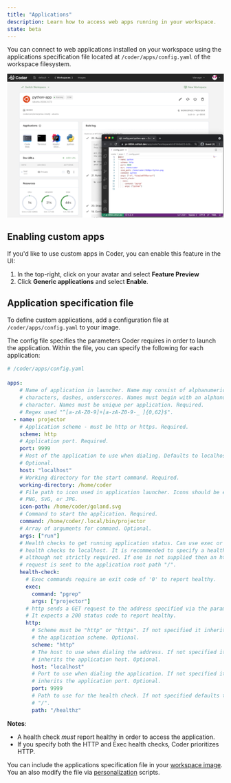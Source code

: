 ```yaml
---
title: "Applications"
description: Learn how to access web apps running in your workspace.
state: beta
---
```


You can connect to web applications installed on your workspace using the
applications specification file located at `/coder/apps/config.yaml` of the
workspace filesystem.

![Application Launcher](../assets/workspaces/applications.png)

## Enabling custom apps

If you'd like to use custom apps in Coder, you can enable this feature in the
UI:

1. In the top-right, click on your avatar and select **Feature Preview**
1. Click **Generic applications** and select **Enable**.

## Application specification file

To define custom applications, add a configuration file at
`/coder/apps/config.yaml` to your image.

The config file specifies the parameters Coder requires in order to
launch the application. Within the file, you can specify the following for each
application:

```yaml
# /coder/apps/config.yaml

apps:
    # Name of application in launcher. Name may consist of alphanumeric
    # characters, dashes, underscores. Names must begin with an alphanumeric
    # character. Names must be unique per application. Required.
    # Regex used "^[a-zA-Z0-9]+[a-zA-Z0-9-_ ]{0,62}$".
  - name: projector
    # Application scheme - must be http or https. Required.
    scheme: http
    # Application port. Required.
    port: 9999
    # Host of the application to use when dialing. Defaults to localhost.
    # Optional.
    host: "localhost"
    # Working directory for the start command. Required.
    working-directory: /home/coder
    # File path to icon used in application launcher. Icons should be either
    # PNG, SVG, or JPG.
    icon-path: /home/coder/goland.svg
    # Command to start the application. Required.
    command: /home/coder/.local/bin/projector
    # Array of arguments for command. Optional.
    args: ["run"]
    # Health checks to get running application status. Can use exec or http
    # health checks to localhost. It is recommended to specify a health-check
    # although not strictly required. If one is not supplied then an http
    # request is sent to the application root path "/".
    health-check:
      # Exec commands require an exit code of '0' to report healthy.
      exec:
        command: "pgrep"
        args: ["projector"]
      # http sends a GET request to the address specified via the parameters.
      # It expects a 200 status code to report healthy.
      http:
        # Scheme must be "http" or "https". If not specified it inherits
        # the application scheme. Optional.
        scheme: "http"
        # The host to use when dialing the address. If not specified it
        # inherits the application host. Optional.
        host: "localhost"
        # Port to use when dialing the application. If not specified it
        # inherits the application port. Optional.
        port: 9999
        # Path to use for the health check. If not specified defaults to
        # "/".
        path: "/healthz"
```

**Notes**:

- A health check _must_ report healthy in order to access the application.
- If you specify both the HTTP and Exec health checks, Coder prioritizes HTTP.

You can include the applications specification file in your
[workspace image](../images/writing.md). You an also modify the file via
[personalization](./personalization.md) scripts.
